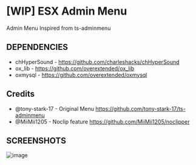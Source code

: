 # [WIP] ESX Admin Menu
Admin Menu Inspired from ts-adminmenu

## DEPENDENCIES
- chHyperSound - https://github.com/charleshacks/chHyperSound
- ox_lib - https://github.com/overextended/ox_lib
- oxmysql - https://github.com/overextended/oxmysql

## Credits
  - @tony-stark-17 - Original Menu https://github.com/tony-stark-17/ts-adminmenu
  - @MiiMii1205 - Noclip feature https://github.com/MiiMii1205/noclipper

## SCREENSHOTS

![image](https://user-images.githubusercontent.com/75763087/167884427-02f7036e-4591-45f4-928d-dc92da2a9a25.png)
